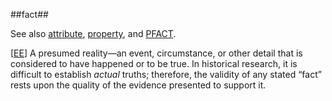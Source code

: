 ##fact##

See also [attribute](attribute.md), [property](property.md), and [PFACT](PFACT.md).

\[[EE](SOURCES.md#EE)\]  A presumed reality—an event, circumstance, or other detail that is considered to have happened or to be true. In historical research, it is difficult to establish *actual* truths; therefore, the validity of any stated “fact” rests upon the quality of the evidence presented to support it.
